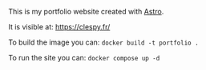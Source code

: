 This is my portfolio website created with [Astro](https://astro.build/).

It is visible at: https://clespy.fr/

To build the image you can:
`docker build -t portfolio .`

To run the site you can:
`docker compose up -d`

